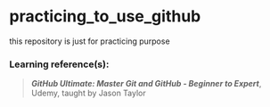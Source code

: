 # practicing_to_use_github
this repository is just for practicing purpose


### Learning reference(s):
> __*GitHub Ultimate: Master Git and GitHub - Beginner to Expert*__, Udemy, taught by Jason Taylor

